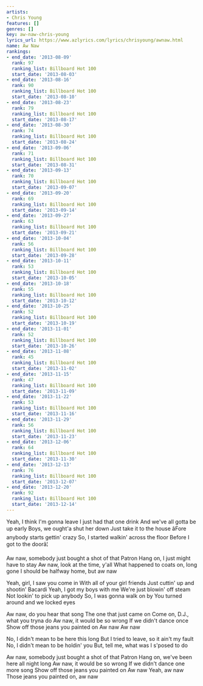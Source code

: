 ```yaml
---
artists:
- Chris Young
features: []
genres: []
key: aw-naw-chris-young
lyrics_url: https://www.azlyrics.com/lyrics/chrisyoung/awnaw.html
name: Aw Naw
rankings:
- end_date: '2013-08-09'
  rank: 97
  ranking_list: Billboard Hot 100
  start_date: '2013-08-03'
- end_date: '2013-08-16'
  rank: 90
  ranking_list: Billboard Hot 100
  start_date: '2013-08-10'
- end_date: '2013-08-23'
  rank: 79
  ranking_list: Billboard Hot 100
  start_date: '2013-08-17'
- end_date: '2013-08-30'
  rank: 74
  ranking_list: Billboard Hot 100
  start_date: '2013-08-24'
- end_date: '2013-09-06'
  rank: 71
  ranking_list: Billboard Hot 100
  start_date: '2013-08-31'
- end_date: '2013-09-13'
  rank: 70
  ranking_list: Billboard Hot 100
  start_date: '2013-09-07'
- end_date: '2013-09-20'
  rank: 69
  ranking_list: Billboard Hot 100
  start_date: '2013-09-14'
- end_date: '2013-09-27'
  rank: 63
  ranking_list: Billboard Hot 100
  start_date: '2013-09-21'
- end_date: '2013-10-04'
  rank: 56
  ranking_list: Billboard Hot 100
  start_date: '2013-09-28'
- end_date: '2013-10-11'
  rank: 53
  ranking_list: Billboard Hot 100
  start_date: '2013-10-05'
- end_date: '2013-10-18'
  rank: 55
  ranking_list: Billboard Hot 100
  start_date: '2013-10-12'
- end_date: '2013-10-25'
  rank: 52
  ranking_list: Billboard Hot 100
  start_date: '2013-10-19'
- end_date: '2013-11-01'
  rank: 52
  ranking_list: Billboard Hot 100
  start_date: '2013-10-26'
- end_date: '2013-11-08'
  rank: 45
  ranking_list: Billboard Hot 100
  start_date: '2013-11-02'
- end_date: '2013-11-15'
  rank: 47
  ranking_list: Billboard Hot 100
  start_date: '2013-11-09'
- end_date: '2013-11-22'
  rank: 53
  ranking_list: Billboard Hot 100
  start_date: '2013-11-16'
- end_date: '2013-11-29'
  rank: 56
  ranking_list: Billboard Hot 100
  start_date: '2013-11-23'
- end_date: '2013-12-06'
  rank: 64
  ranking_list: Billboard Hot 100
  start_date: '2013-11-30'
- end_date: '2013-12-13'
  rank: 76
  ranking_list: Billboard Hot 100
  start_date: '2013-12-07'
- end_date: '2013-12-20'
  rank: 92
  ranking_list: Billboard Hot 100
  start_date: '2013-12-14'
---
```


Yeah, I think I'm gonna leave
I just had that one drink
And we've all gotta be up early
Boys, we ought'a shut her down
Just take it to the house
âFore anybody starts gettin' crazy
So, I started walkin' across the floor
Before I got to the doorâ¦

Aw naw, somebody just bought a shot of that Patron
Hang on, I just might have to stay
Aw naw, look at the time, y'all
What happened to coats on, long gone
I should be halfway home, but aw naw

Yeah, girl, I saw you come in
With all of your girl friends
Just cuttin' up and shootin' Bacardi
Yeah, I got my boys with me
We're just blowin' off steam
Not lookin' to pick up anybody
So, I was gonna walk on by
You turned around and we locked eyes

Aw naw, do you hear that song
The one that just came on
Come on, D.J., what you tryna do
Aw naw, it would be so wrong
If we didn't dance once
Show off those jeans you painted on
Aw naw
Aw naw

No, I didn't mean to be here this long
But I tried to leave, so it ain't my fault
No, I didn't mean to be holdin' you
But, tell me, what was I s'posed to do

Aw naw, somebody just bought a shot of that Patron
Hang on, we've been here all night long
Aw naw, it would be so wrong
If we didn't dance one more song
Show off those jeans you painted on
Aw naw
Yeah, aw naw
Those jeans you painted on, aw naw



